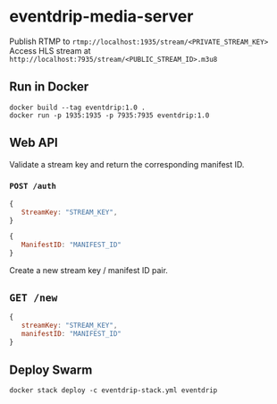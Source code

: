 # eventdrip-media-server

Publish RTMP to `rtmp://localhost:1935/stream/<PRIVATE_STREAM_KEY>`
Access HLS stream at `http://localhost:7935/stream/<PUBLIC_STREAM_ID>.m3u8`

## Run in Docker
```
docker build --tag eventdrip:1.0 .
docker run -p 1935:1935 -p 7935:7935 eventdrip:1.0
```

## Web API

Validate a stream key and return the corresponding manifest ID.
### `POST /auth`
```javascript
{
   StreamKey: "STREAM_KEY",
}
```
```javascript
{
   ManifestID: "MANIFEST_ID"
}
```

Create a new stream key / manifest ID pair.
## `GET /new`
```javascript
{
   streamKey: "STREAM_KEY",
   manifestID: "MANIFEST_ID"
}
```

## Deploy Swarm
```
docker stack deploy -c eventdrip-stack.yml eventdrip
```
